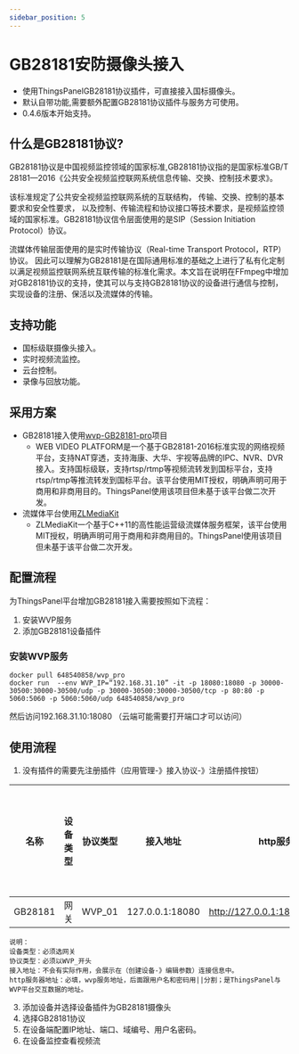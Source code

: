 ```yaml
---
sidebar_position: 5
---
```


# GB28181安防摄像头接入
* 使用ThingsPanelGB28181协议插件，可直接接入国标摄像头。
* 默认自带功能,需要额外配置GB28181协议插件与服务方可使用。
* 0.4.6版本开始支持。

## 什么是GB28181协议?
GB28181协议是中国视频监控领域的国家标准,GB28181协议指的是国家标准GB/T 28181—2016《公共安全视频监控联网系统信息传输、交换、控制技术要求》。

该标准规定了公共安全视频监控联网系统的互联结构， 传输、交换、控制的基本要求和安全性要求， 以及控制、传输流程和协议接口等技术要求，是视频监控领域的国家标准。GB28181协议信令层面使用的是SIP（Session Initiation Protocol）协议。

流媒体传输层面使用的是实时传输协议（Real-time Transport Protocol，RTP）协议。
因此可以理解为GB28181是在国际通用标准的基础之上进行了私有化定制以满足视频监控联网系统互联传输的标准化需求。本文旨在说明在FFmpeg中增加对GB28181协议的支持，使其可以与支持GB28181协议的设备进行通信与控制，实现设备的注册、保活以及流媒体的传输。

## 支持功能
* 国标级联摄像头接入。
* 实时视频流监控。
* 云台控制。
* 录像与回放功能。

## 采用方案

* GB28181接入使用[wvp-GB28181-pro](https://github.com/ZLMediaKit/ZLMediaKit)项目
  * WEB VIDEO PLATFORM是一个基于GB28181-2016标准实现的网络视频平台，支持NAT穿透，支持海康、大华、宇视等品牌的IPC、NVR、DVR接入。支持国标级联，支持rtsp/rtmp等视频流转发到国标平台，支持rtsp/rtmp等推流转发到国标平台。该平台使用MIT授权，明确声明可用于商用和非商用目的。ThingsPanel使用该项目但未基于该平台做二次开发。
* 流媒体平台使用[ZLMediaKit](https://github.com/ZLMediaKit/ZLMediaKit)
  * ZLMediaKit一个基于C++11的高性能运营级流媒体服务框架，该平台使用MIT授权，明确声明可用于商用和非商用目的。ThingsPanel使用该项目但未基于该平台做二次开发。

## 配置流程

为ThingsPanel平台增加GB28181接入需要按照如下流程：

1. 安装WVP服务
2. 添加GB28181设备插件

### 安装WVP服务
```
docker pull 648540858/wvp_pro
docker run  --env WVP_IP=“192.168.31.10” -it -p 18080:18080 -p 30000-30500:30000-30500/udp -p 30000-30500:30000-30500/tcp -p 80:80 -p 5060:5060 -p 5060:5060/udp 648540858/wvp_pro
```
然后访问192.168.31.10:18080 （云端可能需要打开端口才可以访问）

## 使用流程

1. 没有插件的需要先注册插件（应用管理-》接入协议-》注册插件按钮）

 |名称|设备类型|协议类型|接入地址|http服务器地址|插件订阅主题前缀|作者|描述|
 |-|-|-|-|-|-|-|-|
 |GB28181|网关|WVP_01|127.0.0.1:18080|http://127.0.0.1:18080\|\|admin\|\|admin|-|-|-|
 ```
 说明：  
 设备类型：必须选网关  
 协议类型：必须以WVP_开头  
 接入地址：不会有实际作用，会展示在（创建设备-》编辑参数）连接信息中。  
 http服务器地址：必填，wvp服务地址，后面跟用户名和密码用||分割；是ThingsPanel与WVP平台交互数据的地址。  
 ```
3. 添加设备并选择设备插件为GB28181摄像头
4. 选择GB28181协议
5. 在设备端配置IP地址、端口、域编号、用户名密码。
6. 在设备监控查看视频流






